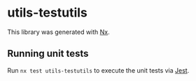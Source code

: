# utils-testutils

This library was generated with [Nx](https://nx.dev).

## Running unit tests

Run `nx test utils-testutils` to execute the unit tests via [Jest](https://jestjs.io).

